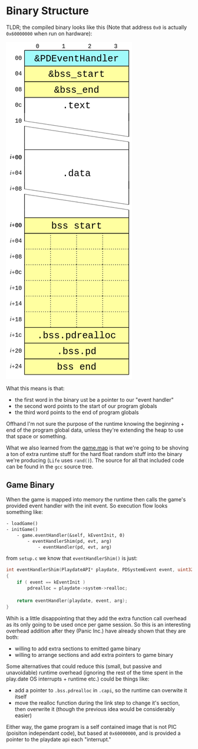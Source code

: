 # Binary Structure

TLDR; the compiled binary looks like this (Note that address `0x0` is actually `0x60000000` when run on hardware):

![layout.svg](./layout.png)

What this means is that:
- the first word in the binary ust be a pointer to our "event handler"
- the second word points to the start of our program globals
- the third word points to the end of program globals

Offhand I'm not sure the purpose of the runtime knowing the beginning + end of
the program global data, unless they're extending the heap to use that space
or something.

What we also learned from the [game.map](./game.map) is that we're going
to be shoving a ton of extra runtime stuff for the hard float random stuff
into the binary we're producing (`Life` uses `rand()`). The source for all that
included code can be found in the `gcc` source tree.

## Game Binary

When the game is mapped into memory the runtime then calls the game's provided
event handler with the init event. So execution flow looks something like:

```
- loadGame()
- initGame()
    - game.eventHandler(&self, kEventInit, 0)
        - eventHandlerShim(pd, evt, arg)
            - eventHandler(pd, evt, arg)
```

from `setup.c` we know that `eventHandlerShim()` is just:

```c
int eventHandlerShim(PlaydateAPI* playdate, PDSystemEvent event, uint32_t arg)
{
	if ( event == kEventInit )
		pdrealloc = playdate->system->realloc;
	
	return eventHandler(playdate, event, arg);
}
```

Whih is a little disappointing that they add the extra function call overhead as its only going to be used once per game session. So this is an interesting overhead addition after they (Panic Inc.) have already shown that they are both:

- willing to add extra sections to emitted game binary
- willing to arrange sections and add extra pointers to game binary

Some alternatives that could reduce this (small, but passive and unavoidable) runtime overhead (ignoring the rest of the time spent in the play.date OS interrupts + runtime etc.) could be things like:

- add a pointer to `.bss.pdrealloc` in `.capi`, so the runtime can overwite it itself
- move the realloc function during the link step to change it's section, then overwrite it (though the previous idea would be considerably easier)

Either way, the game program is a self contained image that is not PIC (poisiton independant code), but based at `0x60000000`, and is provided a pointer to
the playdate api each "interrupt."